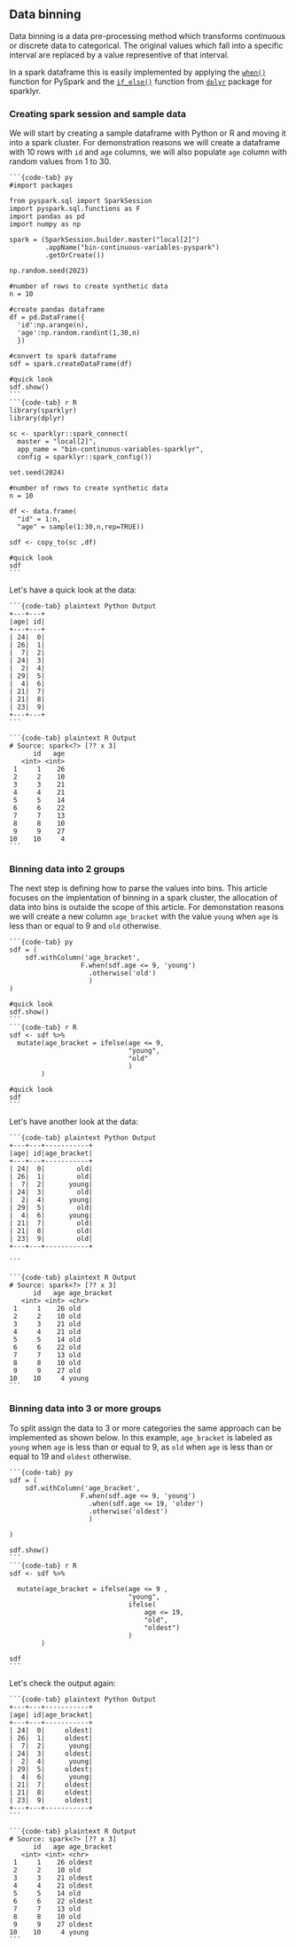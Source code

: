 ## Data binning

Data binning is a data pre-processing method which transforms continuous or discrete
data to categorical. The original values which fall into a specific interval are replaced
by a value representive of that interval.

In a spark dataframe this is easily implemented by applying the [`when()`](https://spark.apache.org/docs/3.1.2/api/python/reference/api/pyspark.sql.functions.when.html) function for PySpark  and the [`if_else()`](https://dplyr.tidyverse.org/reference/if_else.html) function from [`dplyr`](https://dplyr.tidyverse.org/) package for sparklyr.

### Creating spark session and sample data
 
We will start by creating a sample dataframe with Python or R and moving it into a spark cluster.
For demonstration reasons we will create a dataframe with 10 rows  with  `id` 
and `age` columns, we will also populate `age` column with random values from 1 to 30.

````{tabs}
```{code-tab} py 
#import packages

from pyspark.sql import SparkSession
import pyspark.sql.functions as F
import pandas as pd
import numpy as np

spark = (SparkSession.builder.master("local[2]")
         .appName("bin-continuous-variables-pyspark")
         .getOrCreate())

np.random.seed(2023)

#number of rows to create synthetic data
n = 10

#create pandas dataframe
df = pd.DataFrame({
  'id':np.arange(n),
  'age':np.random.randint(1,30,n)
  })

#convert to spark dataframe
sdf = spark.createDataFrame(df)

#quick look
sdf.show()
```
```{code-tab} r R 
library(sparklyr)
library(dplyr)

sc <- sparklyr::spark_connect(
  master = "local[2]",
  app_name = "bin-continuous-variables-sparklyr",
  config = sparklyr::spark_config())
  
set.seed(2024)

#number of rows to create synthetic data
n = 10

df <- data.frame(
  "id" = 1:n,
  "age" = sample(1:30,n,rep=TRUE))

sdf <- copy_to(sc ,df)

#quick look
sdf
```
````
Let's have a quick look at the data:

````{tabs}
```{code-tab} plaintext Python Output
+---+---+
|age| id|
+---+---+
| 24|  0|
| 26|  1|
|  7|  2|
| 24|  3|
|  2|  4|
| 29|  5|
|  4|  6|
| 21|  7|
| 21|  8|
| 23|  9|
+---+---+
```

```{code-tab} plaintext R Output
# Source: spark<?> [?? x 3]
      id   age
   <int> <int>
 1     1    26
 2     2    10
 3     3    21
 4     4    21
 5     5    14
 6     6    22
 7     7    13
 8     8    10
 9     9    27
10    10     4
```
````

### Binning data into 2 groups

The next step is defining how to parse the values into bins. This article focuses on the implentation of binning in a spark cluster, the allocation of data into bins is outside the scope of this article. For demonstation reasons we will create a new column `age_bracket` with the value `young` when `age` is less than or equal to 9 and `old` otherwise.

````{tabs}
```{code-tab} py 
sdf = (
    sdf.withColumn('age_bracket',
                  F.when(sdf.age <= 9, 'young')
                    .otherwise('old')
                    )
)

#quick look
sdf.show()
```
```{code-tab} r R 
sdf <- sdf %>%
  mutate(age_bracket = ifelse(age <= 9,
                              "young",
                              "old"
                              )
        )

#quick look
sdf
```
````
Let's have another look at the data:

````{tabs}
```{code-tab} plaintext Python Output
+---+---+-----------+
|age| id|age_bracket|
+---+---+-----------+
| 24|  0|        old|
| 26|  1|        old|
|  7|  2|      young|
| 24|  3|        old|
|  2|  4|      young|
| 29|  5|        old|
|  4|  6|      young|
| 21|  7|        old|
| 21|  8|        old|
| 23|  9|        old|
+---+---+-----------+

```

```{code-tab} plaintext R Output
# Source: spark<?> [?? x 3]
      id   age age_bracket
   <int> <int> <chr>      
 1     1    26 old        
 2     2    10 old        
 3     3    21 old        
 4     4    21 old        
 5     5    14 old        
 6     6    22 old        
 7     7    13 old        
 8     8    10 old        
 9     9    27 old        
10    10     4 young      
```
````
### Binning data into 3 or more groups

To split assign the data to 3 or more categories the same approach can be implemented as shown below.
In this example, `age_bracket` is labeled as `young` when `age` is less than or equal to 9,
as `old` when `age` is less than or equal to 19 and `oldest` otherwise.

````{tabs}
```{code-tab} py 
sdf = (
    sdf.withColumn('age_bracket',
                  F.when(sdf.age <= 9, 'young')
                    .when(sdf.age <= 19, 'older')
                    .otherwise('oldest')
                    )
                  
)

sdf.show()
```
```{code-tab} r R 
sdf <- sdf %>%

  mutate(age_bracket = ifelse(age <= 9 ,
                              "young",
                              ifelse(
                                  age <= 19,
                                  "old",
                                  "oldest")
                              )
        )

sdf
```
````
Let's check the output again:

````{tabs}
```{code-tab} plaintext Python Output
+---+---+-----------+
|age| id|age_bracket|
+---+---+-----------+
| 24|  0|     oldest|
| 26|  1|     oldest|
|  7|  2|      young|
| 24|  3|     oldest|
|  2|  4|      young|
| 29|  5|     oldest|
|  4|  6|      young|
| 21|  7|     oldest|
| 21|  8|     oldest|
| 23|  9|     oldest|
+---+---+-----------+
```

```{code-tab} plaintext R Output
# Source: spark<?> [?? x 3]
      id   age age_bracket
   <int> <int> <chr>      
 1     1    26 oldest     
 2     2    10 old        
 3     3    21 oldest     
 4     4    21 oldest     
 5     5    14 old        
 6     6    22 oldest     
 7     7    13 old        
 8     8    10 old        
 9     9    27 oldest     
10    10     4 young   
```
````